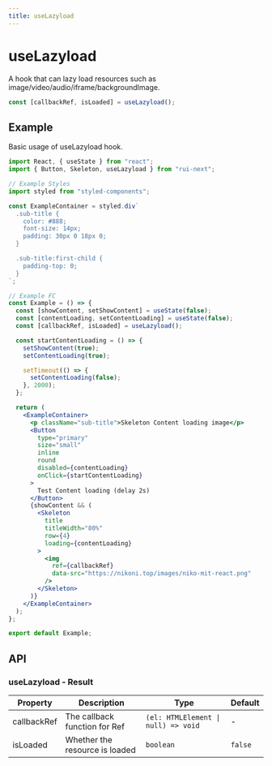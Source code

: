 ```yaml
---
title: useLazyload
---
```


# useLazyload

A hook that can lazy load resources such as image/video/audio/iframe/backgroundImage.

```ts
const [callbackRef, isLoaded] = useLazyload();
```

## Example

Basic usage of useLazyload hook.

```jsx live=local
import React, { useState } from "react";
import { Button, Skeleton, useLazyload } from "rui-next";

// Example Styles
import styled from "styled-components";

const ExampleContainer = styled.div`
  .sub-title {
    color: #888;
    font-size: 14px;
    padding: 30px 0 18px 0;
  }

  .sub-title:first-child {
    padding-top: 0;
  }
`;

// Example FC
const Example = () => {
  const [showContent, setShowContent] = useState(false);
  const [contentLoading, setContentLoading] = useState(false);
  const [callbackRef, isLoaded] = useLazyload();

  const startContentLoading = () => {
    setShowContent(true);
    setContentLoading(true);

    setTimeout(() => {
      setContentLoading(false);
    }, 2000);
  };

  return (
    <ExampleContainer>
      <p className="sub-title">Skeleton Content loading image</p>
      <Button
        type="primary"
        size="small"
        inline
        round
        disabled={contentLoading}
        onClick={startContentLoading}
      >
        Test Content loading (delay 2s)
      </Button>
      {showContent && (
        <Skeleton
          title
          titleWidth="80%"
          row={4}
          loading={contentLoading}
        >
          <img
            ref={callbackRef}
            data-src="https://nikoni.top/images/niko-mit-react.png"
          />
        </Skeleton>
      )}
    </ExampleContainer>
  );
};

export default Example;
```

## API

### useLazyload - Result

| Property | Description                                 | Type                   | Default |
|----------|---------------------------------------------|------------------------|---------|
| callbackRef | The callback function for Ref | `(el: HTMLElement \| null) => void` | - |
| isLoaded | Whether the resource is loaded | `boolean` | `false` |
